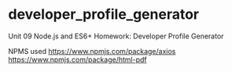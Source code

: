 # developer_profile_generator
Unit 09 Node.js and ES6+ Homework: Developer Profile Generator

NPMS used
https://www.npmjs.com/package/axios
https://www.npmjs.com/package/html-pdf